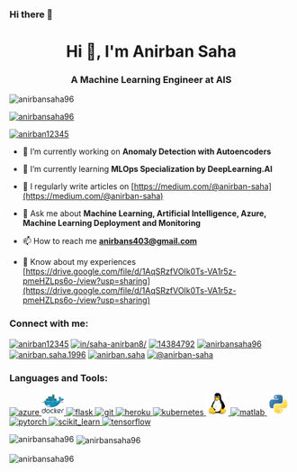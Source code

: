 ### Hi there 👋
<h1 align="center">Hi 👋, I'm Anirban Saha</h1>
<h3 align="center">A Machine Learning Engineer at AIS</h3>

<p align="left"> <img src="https://komarev.com/ghpvc/?username=anirbansaha96&label=Profile%20views&color=0e75b6&style=flat" alt="anirbansaha96" /> </p>

<p align="left"> <a href="https://github.com/ryo-ma/github-profile-trophy"><img src="https://github-profile-trophy.vercel.app/?username=anirbansaha96" alt="anirbansaha96" /></a> </p>

<p align="left"> <a href="https://twitter.com/anirban12345" target="blank"><img src="https://img.shields.io/twitter/follow/anirban12345?logo=twitter&style=for-the-badge" alt="anirban12345" /></a> </p>

- 🔭 I’m currently working on **Anomaly Detection with Autoencoders**

- 🌱 I’m currently learning **MLOps Specialization by DeepLearning.AI**

- 📝 I regularly write articles on [https://medium.com/@anirban-saha](https://medium.com/@anirban-saha)

- 💬 Ask me about **Machine Learning, Artificial Intelligence, Azure, Machine Learning Deployment and Monitoring**

- 📫 How to reach me **anirbans403@gmail.com**

- 📄 Know about my experiences [https://drive.google.com/file/d/1AqSRzfVOIk0Ts-VA1r5z-pmeHZLps6o-/view?usp=sharing](https://drive.google.com/file/d/1AqSRzfVOIk0Ts-VA1r5z-pmeHZLps6o-/view?usp=sharing)

<h3 align="left">Connect with me:</h3>
<p align="left">
<a href="https://twitter.com/anirban12345" target="blank"><img align="center" src="https://raw.githubusercontent.com/rahuldkjain/github-profile-readme-generator/master/src/images/icons/Social/twitter.svg" alt="anirban12345" height="30" width="40" /></a>
<a href="https://linkedin.com/in/in/saha-anirban8/" target="blank"><img align="center" src="https://raw.githubusercontent.com/rahuldkjain/github-profile-readme-generator/master/src/images/icons/Social/linked-in-alt.svg" alt="in/saha-anirban8/" height="30" width="40" /></a>
<a href="https://stackoverflow.com/users/14384792" target="blank"><img align="center" src="https://raw.githubusercontent.com/rahuldkjain/github-profile-readme-generator/master/src/images/icons/Social/stack-overflow.svg" alt="14384792" height="30" width="40" /></a>
<a href="https://kaggle.com/anirbansaha96" target="blank"><img align="center" src="https://raw.githubusercontent.com/rahuldkjain/github-profile-readme-generator/master/src/images/icons/Social/kaggle.svg" alt="anirbansaha96" height="30" width="40" /></a>
<a href="https://fb.com/anirban.saha.1996" target="blank"><img align="center" src="https://raw.githubusercontent.com/rahuldkjain/github-profile-readme-generator/master/src/images/icons/Social/facebook.svg" alt="anirban.saha.1996" height="30" width="40" /></a>
<a href="https://instagram.com/anirban.saha" target="blank"><img align="center" src="https://raw.githubusercontent.com/rahuldkjain/github-profile-readme-generator/master/src/images/icons/Social/instagram.svg" alt="anirban.saha" height="30" width="40" /></a>
<a href="https://medium.com/@anirban-saha" target="blank"><img align="center" src="https://raw.githubusercontent.com/rahuldkjain/github-profile-readme-generator/master/src/images/icons/Social/medium.svg" alt="@anirban-saha" height="30" width="40" /></a>
</p>

<h3 align="left">Languages and Tools:</h3>
<p align="left"> <a href="https://azure.microsoft.com/en-in/" target="_blank"> <img src="https://www.vectorlogo.zone/logos/microsoft_azure/microsoft_azure-icon.svg" alt="azure" width="40" height="40"/> </a> <a href="https://www.docker.com/" target="_blank"> <img src="https://raw.githubusercontent.com/devicons/devicon/master/icons/docker/docker-original-wordmark.svg" alt="docker" width="40" height="40"/> </a> <a href="https://flask.palletsprojects.com/" target="_blank"> <img src="https://www.vectorlogo.zone/logos/pocoo_flask/pocoo_flask-icon.svg" alt="flask" width="40" height="40"/> </a> <a href="https://git-scm.com/" target="_blank"> <img src="https://www.vectorlogo.zone/logos/git-scm/git-scm-icon.svg" alt="git" width="40" height="40"/> </a> <a href="https://heroku.com" target="_blank"> <img src="https://www.vectorlogo.zone/logos/heroku/heroku-icon.svg" alt="heroku" width="40" height="40"/> </a> <a href="https://kubernetes.io" target="_blank"> <img src="https://www.vectorlogo.zone/logos/kubernetes/kubernetes-icon.svg" alt="kubernetes" width="40" height="40"/> </a> <a href="https://www.linux.org/" target="_blank"> <img src="https://raw.githubusercontent.com/devicons/devicon/master/icons/linux/linux-original.svg" alt="linux" width="40" height="40"/> </a> <a href="https://www.mathworks.com/" target="_blank"> <img src="https://upload.wikimedia.org/wikipedia/commons/2/21/Matlab_Logo.png" alt="matlab" width="40" height="40"/> </a> <a href="https://www.python.org" target="_blank"> <img src="https://raw.githubusercontent.com/devicons/devicon/master/icons/python/python-original.svg" alt="python" width="40" height="40"/> </a> <a href="https://pytorch.org/" target="_blank"> <img src="https://www.vectorlogo.zone/logos/pytorch/pytorch-icon.svg" alt="pytorch" width="40" height="40"/> </a> <a href="https://scikit-learn.org/" target="_blank"> <img src="https://upload.wikimedia.org/wikipedia/commons/0/05/Scikit_learn_logo_small.svg" alt="scikit_learn" width="40" height="40"/> </a> <a href="https://www.tensorflow.org" target="_blank"> <img src="https://www.vectorlogo.zone/logos/tensorflow/tensorflow-icon.svg" alt="tensorflow" width="40" height="40"/> </a> </p>

<p><img align="left" src="https://github-readme-stats.vercel.app/api/top-langs?username=anirbansaha96&show_icons=true&locale=en&layout=compact" alt="anirbansaha96" /></p>

<p>&nbsp;<img align="center" src="https://github-readme-stats.vercel.app/api?username=anirbansaha96&show_icons=true&locale=en" alt="anirbansaha96" /></p>

<p><img align="center" src="https://github-readme-streak-stats.herokuapp.com/?user=anirbansaha96&" alt="anirbansaha96" /></p>


